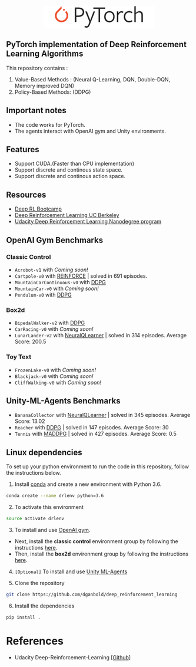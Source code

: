<p align="center">
    <img src="assets/Pytorch_logo.png" height="60px">
</p>

## PyTorch implementation of Deep Reinforcement Learning Algorithms

This repository contains :
  1. Value-Based Methods : (Neural Q-Learning, DQN, Double-DQN, Memory improved DQN)
  2. Policy-Based Methods: (DDPG)

## Important notes
- The code works for PyTorch.
- The agents interact with OpenAI gym and Unity environments.

## Features
* Support CUDA.(Faster than CPU implementation)
* Support discrete and continous state space.    
* Support discrete and continous action space.

## Resources
* [Deep RL Bootcamp](https://sites.google.com/view/deep-rl-bootcamp/lectures)
* [Deep Reinforcement Learning UC Berkeley](http://rail.eecs.berkeley.edu/deeprlcourse/)
* [Udacity Deep Reinforcement Learning Nanodegree program](https://www.udacity.com/)  

## OpenAI Gym Benchmarks

### Classic Control
- `Acrobot-v1` with _Coming soon!_
- `Cartpole-v0` with [REINFORCE](https://github.com/dganbold/deep_reinforcement_learning/tree/master/REINFORCE/CartPole) | solved in 691 episodes.
- `MountainCarContinuous-v0` with [DDPG](https://github.com/dganbold/deep_reinforcement_learning/tree/master/DDPG)
- `MountainCar-v0` with _Coming soon!_
- `Pendulum-v0` with [DDPG](https://github.com/dganbold/deep_reinforcement_learning/tree/master/DDPG)

### Box2d
- `BipedalWalker-v2` with [DDPG](https://github.com/dganbold/deep_reinforcement_learning/tree/master/DDPG/BipedalWalker)
- `CarRacing-v0` with _Coming soon!_
- `LunarLander-v2` with [NeuralQLearner](https://github.com/dganbold/deep_reinforcement_learning/tree/master/NeuralQLearning) | solved in 314 episodes. Average Score: 200.5
### Toy Text
- `FrozenLake-v0` with _Coming soon!_
- `Blackjack-v0` with _Coming soon!_
- `CliffWalking-v0` with _Coming soon!_

## Unity-ML-Agents Benchmarks
- `BananaCollector` with [NeuralQLearner](https://github.com/dganbold/deep_reinforcement_learning/tree/master/NeuralQLearning) | solved in 345 episodes. Average Score: 13.02
- `Reacher` with [DDPG](https://github.com/dganbold/deep_reinforcement_learning/tree/master/DDPG/Reacher) | solved in 147 episodes. Average Score: 30
- `Tennis` with [MADDPG](https://github.com/dganbold/deep_reinforcement_learning/tree/master/MADDPG/Tennis) | solved in 427 episodes. Average Score: 0.5

## Linux dependencies
To set up your python environment to run the code in this repository, follow the instructions below.

1. Install [conda](https://conda.io/docs/user-guide/install/linux.html) and create a new environment with Python 3.6.
```bash
conda create --name drlenv python=3.6
```

2. To activate this environment
```bash
source activate drlenv
```

3. To install and use [OpenAI gym](https://github.com/openai/gym).
  - Next, install the **classic control** environment group by following the instructions [here](https://github.com/openai/gym#classic-control).
  - Then, install the **box2d** environment group by following the instructions [here](https://github.com/openai/gym#box2d).

4. `[Optional]` To install and use [Unity ML-Agents](https://github.com/Unity-Technologies/ml-agents/blob/master/docs/Installation.md)

5. Clone the repository
```bash
git clone https://github.com/dganbold/deep_reinforcement_learning
```

6. Install the dependencies
```bash
pip install .
```

# References
* Udacity Deep-Reinforcement-Learning [[Github]](https://github.com/udacity/deep-reinforcement-learning)
